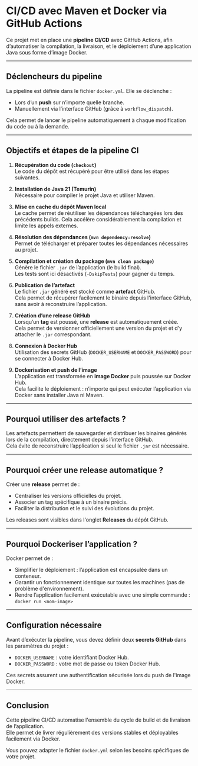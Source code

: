 # CI/CD avec Maven et Docker via GitHub Actions

Ce projet met en place une **pipeline CI/CD** avec GitHub Actions, afin d’automatiser la compilation, la livraison, et le déploiement d’une application Java sous forme d’image Docker.

---

## Déclencheurs du pipeline

La pipeline est définie dans le fichier `docker.yml`. Elle se déclenche :

- Lors d’un **push** sur n’importe quelle branche.
- Manuellement via l’interface GitHub (grâce à `workflow_dispatch`).

Cela permet de lancer le pipeline automatiquement à chaque modification du code ou à la demande.

---

## Objectifs et étapes de la pipeline CI

1. **Récupération du code (`checkout`)**  
   Le code du dépôt est récupéré pour être utilisé dans les étapes suivantes.

2. **Installation de Java 21 (Temurin)**  
   Nécessaire pour compiler le projet Java et utiliser Maven.

3. **Mise en cache du dépôt Maven local**  
   Le cache permet de réutiliser les dépendances téléchargées lors des précédents builds. Cela accélère considérablement la compilation et limite les appels externes.

4. **Résolution des dépendances (`mvn dependency:resolve`)**  
   Permet de télécharger et préparer toutes les dépendances nécessaires au projet.

5. **Compilation et création du package (`mvn clean package`)**  
   Génère le fichier `.jar` de l’application (le build final).  
   Les tests sont ici désactivés (`-DskipTests`) pour gagner du temps.

6. **Publication de l’artefact**  
   Le fichier `.jar` généré est stocké comme **artefact** GitHub.  
   Cela permet de récupérer facilement le binaire depuis l'interface GitHub, sans avoir à reconstruire l’application.

7. **Création d’une release GitHub**  
   Lorsqu’un **tag** est poussé, une **release** est automatiquement créée.  
   Cela permet de versionner officiellement une version du projet et d’y attacher le `.jar` correspondant.

8. **Connexion à Docker Hub**  
   Utilisation des secrets GitHub (`DOCKER_USERNAME` et `DOCKER_PASSWORD`) pour se connecter à Docker Hub.

9. **Dockerisation et push de l’image**  
   L’application est transformée en **image Docker** puis poussée sur Docker Hub.  
   Cela facilite le déploiement : n’importe qui peut exécuter l’application via Docker sans installer Java ni Maven.

---

## Pourquoi utiliser des artefacts ?

Les artefacts permettent de sauvegarder et distribuer les binaires générés lors de la compilation, directement depuis l’interface GitHub.  
Cela évite de reconstruire l’application si seul le fichier `.jar` est nécessaire.

---

## Pourquoi créer une release automatique ?

Créer une **release** permet de :

- Centraliser les versions officielles du projet.
- Associer un tag spécifique à un binaire précis.
- Faciliter la distribution et le suivi des évolutions du projet.

Les releases sont visibles dans l'onglet **Releases** du dépôt GitHub.

---

## Pourquoi Dockeriser l’application ?

Docker permet de :

- Simplifier le déploiement : l’application est encapsulée dans un conteneur.
- Garantir un fonctionnement identique sur toutes les machines (pas de problème d'environnement).
- Rendre l’application facilement exécutable avec une simple commande :  
  `docker run <nom-image>`

---

## Configuration nécessaire

Avant d’exécuter la pipeline, vous devez définir deux **secrets GitHub** dans les paramètres du projet :

- `DOCKER_USERNAME` : votre identifiant Docker Hub.
- `DOCKER_PASSWORD` : votre mot de passe ou token Docker Hub.

Ces secrets assurent une authentification sécurisée lors du push de l'image Docker.

---

## Conclusion

Cette pipeline CI/CD automatise l'ensemble du cycle de build et de livraison de l’application.  
Elle permet de livrer régulièrement des versions stables et déployables facilement via Docker.

Vous pouvez adapter le fichier `docker.yml` selon les besoins spécifiques de votre projet.
